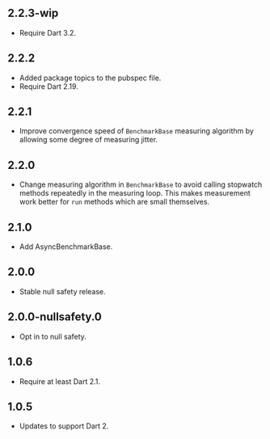 ## 2.2.3-wip

- Require Dart 3.2.

## 2.2.2

- Added package topics to the pubspec file.
- Require Dart 2.19.

## 2.2.1

- Improve convergence speed of `BenchmarkBase` measuring algorithm by allowing
some degree of measuring jitter.

## 2.2.0

- Change measuring algorithm in `BenchmarkBase` to avoid calling stopwatch
methods repeatedly in the measuring loop. This makes measurement work better
for `run` methods which are small themselves.

## 2.1.0

- Add AsyncBenchmarkBase.

## 2.0.0

- Stable null safety release.

## 2.0.0-nullsafety.0

- Opt in to null safety.

## 1.0.6

- Require at least Dart 2.1.

## 1.0.5

- Updates to support Dart 2.
